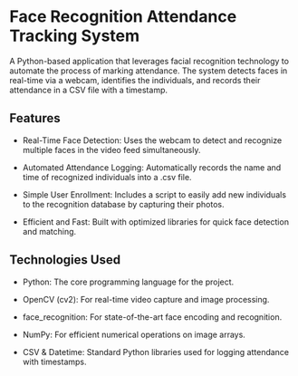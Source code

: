# Face Recognition Attendance Tracking System
A Python-based application that leverages facial recognition technology to automate the process of marking attendance. The system detects faces in real-time via a webcam, identifies the individuals, and records their attendance in a CSV file with a timestamp.

## Features
- Real-Time Face Detection: Uses the webcam to detect and recognize multiple faces in the video feed simultaneously.

- Automated Attendance Logging: Automatically records the name and time of recognized individuals into a .csv file.

- Simple User Enrollment: Includes a script to easily add new individuals to the recognition database by capturing their photos.

- Efficient and Fast: Built with optimized libraries for quick face detection and matching.

## Technologies Used
- Python: The core programming language for the project.

- OpenCV (cv2): For real-time video capture and image processing.

- face_recognition: For state-of-the-art face encoding and recognition.

- NumPy: For efficient numerical operations on image arrays.

- CSV & Datetime: Standard Python libraries used for logging attendance with timestamps.

